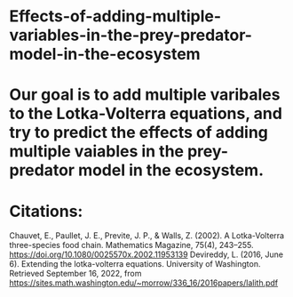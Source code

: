 # Effects-of-adding-multiple-variables-in-the-prey-predator-model-in-the-ecosystem

# Our goal is to add multiple varibales to the Lotka-Volterra equations, and try to predict the effects of adding multiple vaiables in the prey-predator model in the ecosystem. 

# Citations: 
Chauvet, E., Paullet, J. E., Previte, J. P., &amp; Walls, Z. (2002). A Lotka-Volterra three-species food chain. Mathematics Magazine, 75(4), 243–255. https://doi.org/10.1080/0025570x.2002.11953139 
Devireddy, L. (2016, June 6). Extending the lotka-volterra equations. University of Washington. Retrieved September 16, 2022, from https://sites.math.washington.edu/~morrow/336_16/2016papers/lalith.pdf   
